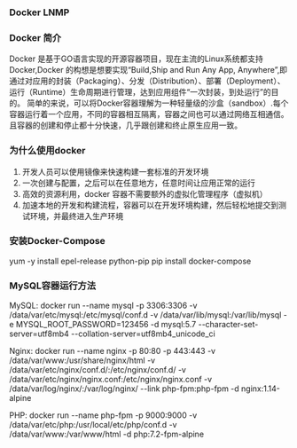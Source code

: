 ### Docker LNMP

### Docker 简介
Docker 是基于GO语言实现的开源容器项目，现在主流的Linux系统都支持Docker,Docker 的构想是想要实现“Build,Ship and Run Any App, Anywhere”,即通过对应用的封装（Packaging）、分发（Distribution）、部署（Deployment）、运行（Runtime）生命周期进行管理，达到应用组件“一次封装，到处运行”的目的。
简单的来说，可以将Docker容器理解为一种轻量级的沙盒（sandbox）.每个容器运行着一个应用，不同的容器相互隔离，容器之间也可以通过网络互相通信。且容器的创建和停止都十分快速，几乎跟创建和终止原生应用一致。

### 为什么使用docker
1. 开发人员可以使用镜像来快速构建一套标准的开发环境
2. 一次创建与配置，之后可以在任意地方，任意时间让应用正常的运行
3. 高效的资源利用，docker 容器不需要额外的虚拟化管理程序（虚拟机）
4. 加速本地的开发和构建流程，容器可以在开发环境构建，然后轻松地提交到测试环境，并最终进入生产环境

### 安装Docker-Compose
yum -y install epel-release python-pip
pip install docker-compose

### MySQL容器运行方法
MySQL:
docker run --name mysql -p 3306:3306 -v /data/var/etc/mysql:/etc/mysql/conf.d -v /data/var/lib/mysql:/var/lib/mysql -e MYSQL_ROOT_PASSWORD=123456 -d mysql:5.7 --character-set-server=utf8mb4 --collation-server=utf8mb4_unicode_ci


Nginx:
docker run --name nginx -p 80:80 -p 443:443 -v /data/var/www:/usr/share/nginx/html -v /data/var/etc/nginx/conf.d/:/etc/nginx/conf.d/  -v /data/var/etc/nginx/nginx.conf:/etc/nginx/nginx.conf -v /data/var/log/nginx/:/var/log/nginx/ --link php-fpm:php-fpm -d nginx:1.14-alpine

PHP:
docker run --name php-fpm -p 9000:9000 -v /data/var/etc/php:/usr/local/etc/php/conf.d -v /data/var/www:/var/www/html -d php:7.2-fpm-alpine